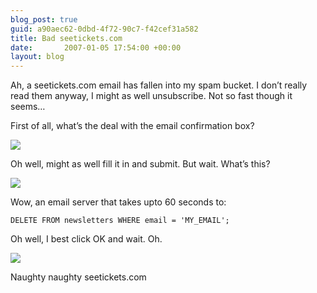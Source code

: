 ```yaml
---
blog_post: true
guid: a90aec62-0dbd-4f72-90c7-f42cef31a582
title: Bad seetickets.com
date:       2007-01-05 17:54:00 +00:00
layout: blog
---
```


Ah, a seetickets.com email has fallen into my spam bucket. I don’t
really read them anyway, I might as well unsubscribe. Not so fast though
it seems…

First of all, what’s the deal with the email confirmation box?

![](http://farm1.static.flickr.com/151/346810590_00bbd1598c_o.jpg)

Oh well, might as well fill it in and submit. But wait. What’s this?

![](http://farm1.static.flickr.com/126/346810700_29ff72c5a4_o.jpg)

Wow, an email server that takes upto 60 seconds to:

``` code
DELETE FROM newsletters WHERE email = 'MY_EMAIL';
```

Oh well, I best click OK and wait. Oh.

![](http://farm1.static.flickr.com/149/346810630_2311d30035_o.jpg)

Naughty naughty seetickets.com
